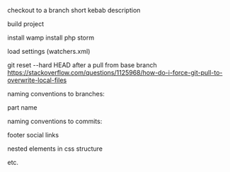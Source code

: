 checkout to a branch short kebab description

build project

install wamp install php storm

load settings (watchers.xml)

git reset --hard HEAD after a pull from base branch <https://stackoverflow.com/questions/1125968/how-do-i-force-git-pull-to-overwrite-local-files>

naming conventions to branches:

part name

naming conventions to commits:

footer social links

nested elements in css structure

etc.
